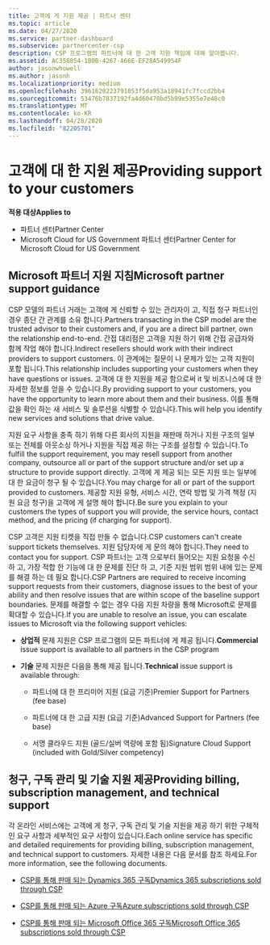 ```yaml
---
title: 고객에 게 지원 제공 | 파트너 센터
ms.topic: article
ms.date: 04/27/2020
ms.service: partner-dashboard
ms.subservice: partnercenter-csp
description: CSP 프로그램의 파트너에 대 한 고객 지원 책임에 대해 알아봅니다.
ms.assetid: AC358854-1B0B-4267-A66E-EF28A549954F
author: jasonwhowell
ms.author: jasonh
ms.localizationpriority: medium
ms.openlocfilehash: 3961620223791053f5da953a18941fc7fccd2bb4
ms.sourcegitcommit: 53476b7837192fa4d60470bd5b99e5355e7e48c0
ms.translationtype: MT
ms.contentlocale: ko-KR
ms.lasthandoff: 04/28/2020
ms.locfileid: "82205701"
---
```

# <a name="providing-support-to-your-customers"></a><span data-ttu-id="bd0bf-103">고객에 대 한 지원 제공</span><span class="sxs-lookup"><span data-stu-id="bd0bf-103">Providing support to your customers</span></span>

<span data-ttu-id="bd0bf-104">**적용 대상**</span><span class="sxs-lookup"><span data-stu-id="bd0bf-104">**Applies to**</span></span>

-  <span data-ttu-id="bd0bf-105">파트너 센터</span><span class="sxs-lookup"><span data-stu-id="bd0bf-105">Partner Center</span></span>
-  <span data-ttu-id="bd0bf-106">Microsoft Cloud for US Government 파트너 센터</span><span class="sxs-lookup"><span data-stu-id="bd0bf-106">Partner Center for Microsoft Cloud for US Government</span></span>


## <a name="microsoft-partner-support-guidance"></a><span data-ttu-id="bd0bf-107">Microsoft 파트너 지원 지침</span><span class="sxs-lookup"><span data-stu-id="bd0bf-107">Microsoft partner support guidance</span></span>

<span data-ttu-id="bd0bf-108">CSP 모델의 파트너 거래는 고객에 게 신뢰할 수 있는 관리자이 고, 직접 청구 파트너인 경우 종단 간 관계를 소유 합니다.</span><span class="sxs-lookup"><span data-stu-id="bd0bf-108">Partners transacting in the CSP model are the trusted advisor to their customers and, if you are a direct bill partner, own the relationship end-to-end.</span></span> <span data-ttu-id="bd0bf-109">간접 대리점은 고객을 지원 하기 위해 간접 공급자와 함께 작업 해야 합니다.</span><span class="sxs-lookup"><span data-stu-id="bd0bf-109">Indirect resellers should work with their indirect providers to support customers.</span></span> <span data-ttu-id="bd0bf-110">이 관계에는 질문이 나 문제가 있는 고객 지원이 포함 됩니다.</span><span class="sxs-lookup"><span data-stu-id="bd0bf-110">This relationship includes supporting your customers when they have questions or issues.</span></span> <span data-ttu-id="bd0bf-111">고객에 대 한 지원을 제공 함으로써 it 및 비즈니스에 대 한 자세한 정보를 얻을 수 있습니다.</span><span class="sxs-lookup"><span data-stu-id="bd0bf-111">By providing support to your customers, you have the opportunity to learn more about them and their business.</span></span> <span data-ttu-id="bd0bf-112">이를 통해 값을 확인 하는 새 서비스 및 솔루션을 식별할 수 있습니다.</span><span class="sxs-lookup"><span data-stu-id="bd0bf-112">This will help you identify new services and solutions that drive value.</span></span>

<span data-ttu-id="bd0bf-113">지원 요구 사항을 충족 하기 위해 다른 회사의 지원을 재판매 하거나 지원 구조의 일부 또는 전체를 아웃소싱 하거나 지원을 직접 제공 하는 구조를 설정할 수 있습니다.</span><span class="sxs-lookup"><span data-stu-id="bd0bf-113">To fulfill the support requirement,  you may resell support from another company, outsource all or part of the support structure and/or set up a structure to provide support directly.</span></span> <span data-ttu-id="bd0bf-114">고객에 게 제공 되는 모든 지원 또는 일부에 대 한 요금이 청구 될 수 있습니다.</span><span class="sxs-lookup"><span data-stu-id="bd0bf-114">You may charge for all or part of the support provided to customers.</span></span> <span data-ttu-id="bd0bf-115">제공할 지원 유형, 서비스 시간, 연락 방법 및 가격 책정 (지원 요금 청구)을 고객에 게 설명 해야 합니다.</span><span class="sxs-lookup"><span data-stu-id="bd0bf-115">Be sure you explain to your customers the types of support you will provide, the service hours, contact method, and the pricing (if charging for support).</span></span>

<span data-ttu-id="bd0bf-116">CSP 고객은 지원 티켓을 직접 만들 수 없습니다.</span><span class="sxs-lookup"><span data-stu-id="bd0bf-116">CSP customers can't create support tickets themselves.</span></span> <span data-ttu-id="bd0bf-117">지원 담당자에 게 문의 해야 합니다.</span><span class="sxs-lookup"><span data-stu-id="bd0bf-117">They need to contact you for support.</span></span> <span data-ttu-id="bd0bf-118">CSP 파트너는 고객 으로부터 들어오는 지원 요청을 수신 하 고, 가장 적합 한 기능에 대 한 문제를 진단 하 고, 기준 지원 범위 범위 내에 있는 문제를 해결 하는 데 필요 합니다.</span><span class="sxs-lookup"><span data-stu-id="bd0bf-118">CSP Partners are required to receive incoming support requests from their customers, diagnose issues to the best of your ability and then resolve issues that are within scope of the baseline support boundaries.</span></span> <span data-ttu-id="bd0bf-119">문제를 해결할 수 없는 경우 다음 지원 차량을 통해 Microsoft로 문제를 확대할 수 있습니다.</span><span class="sxs-lookup"><span data-stu-id="bd0bf-119">If you are unable to resolve an issue, you can escalate issues to Microsoft via the following support vehicles:</span></span>

- <span data-ttu-id="bd0bf-120">**상업적** 문제 지원은 CSP 프로그램의 모든 파트너에 게 제공 됩니다.</span><span class="sxs-lookup"><span data-stu-id="bd0bf-120">**Commercial** issue support is available to all partners in the CSP program</span></span>

- <span data-ttu-id="bd0bf-121">**기술** 문제 지원은 다음을 통해 제공 됩니다.</span><span class="sxs-lookup"><span data-stu-id="bd0bf-121">**Technical** issue support is available through:</span></span>

    - <span data-ttu-id="bd0bf-122">파트너에 대 한 프리미어 지원 (요금 기준)</span><span class="sxs-lookup"><span data-stu-id="bd0bf-122">Premier Support for Partners (fee base)</span></span>

    - <span data-ttu-id="bd0bf-123">파트너에 대 한 고급 지원 (요금 기준)</span><span class="sxs-lookup"><span data-stu-id="bd0bf-123">Advanced Support for Partners (fee base)</span></span>

    - <span data-ttu-id="bd0bf-124">서명 클라우드 지원 (골드/실버 역량에 포함 됨)</span><span class="sxs-lookup"><span data-stu-id="bd0bf-124">Signature Cloud Support (included with Gold/Silver competency)</span></span>

## <a name="providing-billing-subscription-management-and-technical-support"></a><span data-ttu-id="bd0bf-125">청구, 구독 관리 및 기술 지원 제공</span><span class="sxs-lookup"><span data-stu-id="bd0bf-125">Providing billing, subscription management, and technical support</span></span> 

<span data-ttu-id="bd0bf-126">각 온라인 서비스에는 고객에 게 청구, 구독 관리 및 기술 지원을 제공 하기 위한 구체적인 요구 사항과 세부적인 요구 사항이 있습니다.</span><span class="sxs-lookup"><span data-stu-id="bd0bf-126">Each online service has specific and detailed requirements for providing billing, subscription management, and technical support to customers.</span></span> <span data-ttu-id="bd0bf-127">자세한 내용은 다음 문서를 참조 하세요.</span><span class="sxs-lookup"><span data-stu-id="bd0bf-127">For more information, see the following documents.</span></span>

- [<span data-ttu-id="bd0bf-128">CSP를 통해 판매 되는 Dynamics 365 구독</span><span class="sxs-lookup"><span data-stu-id="bd0bf-128">Dynamics 365 subscriptions sold through CSP</span></span>](https://www.microsoftpartnercommunity.com/t5/CSP/Microsoft-Partner-Support-Guidance/m-p/5262#M30)

- [<span data-ttu-id="bd0bf-129">CSP를 통해 판매 되는 Azure 구독</span><span class="sxs-lookup"><span data-stu-id="bd0bf-129">Azure subscriptions sold through CSP</span></span>](https://www.microsoftpartnercommunity.com/t5/CSP/Microsoft-Partner-Support-Guidance/m-p/5263#M31)

- [<span data-ttu-id="bd0bf-130">CSP를 통해 판매 되는 Microsoft Office 365 구독</span><span class="sxs-lookup"><span data-stu-id="bd0bf-130">Microsoft Office 365 subscriptions sold through CSP</span></span>](https://www.microsoftpartnercommunity.com/t5/CSP/Microsoft-Partner-Support-Guidance/m-p/5264#M32)



 

 



